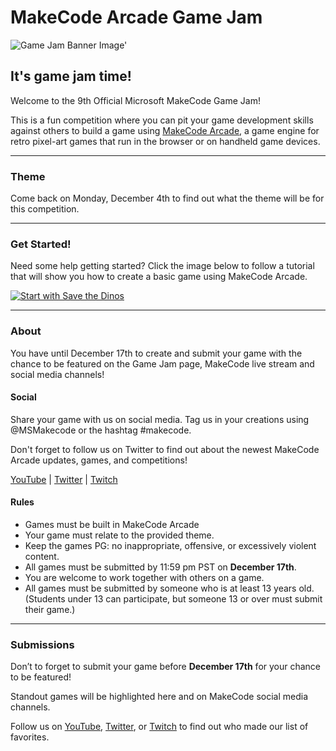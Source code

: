 # MakeCode Arcade Game Jam

![Game Jam Banner Image'](/static/gamejam/jams/holding/gamejambanner.png)

## It's game jam time!

Welcome to the 9th Official Microsoft MakeCode Game Jam! 

This is a fun competition where you can pit your game development skills against others to build a game using [MakeCode Arcade](https://arcade.makecode.com), a game engine for retro pixel-art games that run in the browser or on handheld game devices.

---

### Theme

Come back on Monday, December 4th to find out what the theme will be for this competition.

---

### Get Started!

Need some help getting started?  Click the image below to follow a tutorial that will show you how to create a basic game using MakeCode Arcade. 

[![Start with Save the Dinos](/static/skillmap/backgrounds/dino-map.png 'Click here to start a tutorial')](https://aka.ms/new-dino)

---

### About

You have until December 17th to create and submit your
game with the chance to be featured on the Game Jam page,
MakeCode live stream and social media channels!


#### Social

Share your game with us on social media. Tag us in your
creations using @MSMakecode or the hashtag #makecode.

Don't forget to follow us on Twitter to find out about the
newest MakeCode Arcade updates, games, and competitions!

[YouTube](https://www.youtube.com/microsoftmakecode) | [Twitter](https://twitter.com/msmakecode) | [Twitch](https://www.twitch.tv/msmakecode)
     
 
 #### Rules

- Games must be built in MakeCode Arcade
- Your game must relate to the provided theme.   
- Keep the games PG: no inappropriate, offensive, or excessively violent content.
- All games must be submitted by 11:59 pm PST on **December 17th**.
- You are welcome to work together with others on a game.
- All games must be submitted by someone who is at least 13 years old.   
  (Students under 13 can participate, but someone 13 or over must submit their game.)

---

### Submissions

Don’t to forget to submit your game before
**December 17th**
for your chance to be featured! 

Standout games will be
highlighted here and on MakeCode social media channels.

Follow us on [YouTube](https://www.youtube.com/microsoftmakecode), [Twitter](https://twitter.com/msmakecode), or [Twitch](https://www.twitch.tv/msmakecode) to find out who made our list of favorites.
                   

